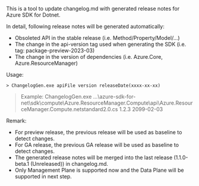 This is a tool to update changelog.md with generated release notes for Azure SDK for Dotnet. 

In detail, following release notes will be generated automatically:

- Obsoleted API in the stable release (i.e. Method/Property/Model/...)
- The change in the api-version tag used when generating the SDK (i.e. tag: package-preview-2023-03)
- The change in the version of dependencies (i.e. Azure.Core, Azure.ResourceManager)

Usage:

```
> ChangelogGen.exe apiFile version releaseDate(xxxx-xx-xx)
```

>Example: ChangelogGen.exe ...\azure-sdk-for-net\sdk\compute\Azure.ResourceManager.Compute\api\Azure.ResourceManager.Compute.netstandard2.0.cs 1.2.3 2099-02-03

Remark:
- For preview release, the previous release will be used as baseline to detect changes.
- For GA release, the previous GA release will be used as baseline to detect changes.
- The generated release notes will be merged into the last release (1.1.0-beta.1 (Unreleased)) in changelog.md.
- Only Management Plane is supported now and the Data Plane will be supported in next step.

